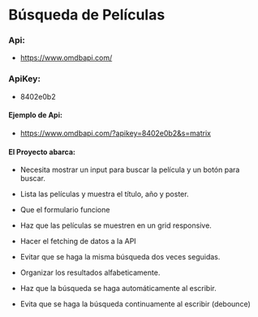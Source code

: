 # Búsqueda de Películas

### Api:

- https://www.omdbapi.com/

### ApiKey:

- 8402e0b2

#### Ejemplo de Api:

- https://www.omdbapi.com/?apikey=8402e0b2&s=matrix



#### El Proyecto abarca:

- Necesita mostrar un input para buscar la película y un botón para buscar.

- Lista las películas y muestra el título, año y poster.

- Que el formulario funcione

- Haz que las películas se muestren en un grid responsive.

- Hacer el fetching de datos a la API 

- Evitar que se haga la misma búsqueda dos veces seguidas.

- Organizar los resultados alfabeticamente.

- Haz que la búsqueda se haga automáticamente al escribir.

- Evita que se haga la búsqueda continuamente al escribir (debounce)
